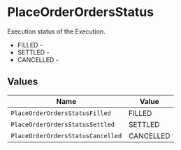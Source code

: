 # PlaceOrderOrdersStatus

Execution status of the Execution.
* FILLED - 
* SETTLED - 
* CANCELLED - 


## Values

| Name                              | Value                             |
| --------------------------------- | --------------------------------- |
| `PlaceOrderOrdersStatusFilled`    | FILLED                            |
| `PlaceOrderOrdersStatusSettled`   | SETTLED                           |
| `PlaceOrderOrdersStatusCancelled` | CANCELLED                         |